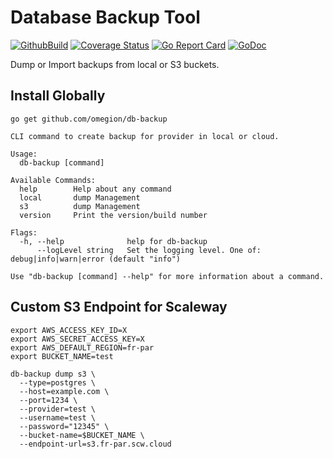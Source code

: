 # Database Backup Tool

[![GithubBuild](https://img.shields.io/github/workflow/status/omegion/db-backup/Code%20Check)](http://pkg.go.dev/github.com/omegion/db-backup)
[![Coverage Status](https://coveralls.io/repos/github/omegion/db-backup/badge.svg?branch=master)](https://coveralls.io/github/omegion/db-backup?branch=master)
[![Go Report Card](https://goreportcard.com/badge/github.com/omegion/db-backup)](https://goreportcard.com/report/github.com/omegion/db-backup)
[![GoDoc](https://img.shields.io/badge/pkg.go.dev-doc-blue)](http://pkg.go.dev/github.com/omegion/db-backup)

Dump or Import backups from local or S3 buckets.

## Install Globally

```shell
go get github.com/omegion/db-backup
```

```shell
CLI command to create backup for provider in local or cloud.

Usage:
  db-backup [command]

Available Commands:
  help        Help about any command
  local       dump Management
  s3          dump Management
  version     Print the version/build number

Flags:
  -h, --help              help for db-backup
      --logLevel string   Set the logging level. One of: debug|info|warn|error (default "info")

Use "db-backup [command] --help" for more information about a command.
```

## Custom S3 Endpoint for Scaleway

```shell
export AWS_ACCESS_KEY_ID=X
export AWS_SECRET_ACCESS_KEY=X
export AWS_DEFAULT_REGION=fr-par
export BUCKET_NAME=test

db-backup dump s3 \
  --type=postgres \
  --host=example.com \
  --port=1234 \
  --provider=test \
  --username=test \
  --password="12345" \
  --bucket-name=$BUCKET_NAME \
  --endpoint-url=s3.fr-par.scw.cloud
```